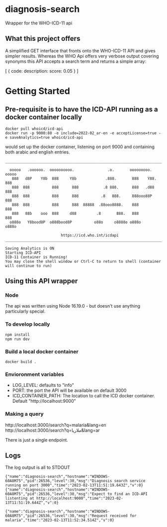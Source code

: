 # diagnosis-search
Wrapper for the WHO-ICD-11 api


## What this project offers

A simplified GET interface that fronts onto the WHO-ICD-11 API and gives simpler results.
Whereas the WHO Api offers very verbose output covering synonyms this API accepts a search term and returns a simple array:

[
  { code:
    description: 
    score: 0.05
  }
]



# Getting Started

## Pre-requisite is to have the ICD-API running as a docker container locally

```
docker pull whoicd/icd-api
docker run -p 9000:80 -e include=2022-02_ar-en -e acceptLicense=true -e saveAnalytics=true whoicd/icd-api
```

would set up the docker container, listening on port 9000 and containing both arabic and english entries.

```
____________________________________________________________________________

  ooooo   .oooooo.  oooooooooo.               .o.       ooooooooo.   ooooo
   888   d8P    Y8b  888     Y8b             .888.       888    Y88.  888
   888  888          888      888           .8 888.      888   .d88   888
   888  888          888      888          .8   888.     888ooo88P    888
   888  888          888      888  88888  .88ooo8888.    888          888
   888   88b    ooo  888     d88         .8       888.   888          888
  o888o   Y8bood8P  o888bood8P          o88o     o8888o o888o        o888o

                         https://icd.who.int/icdapi
____________________________________________________________________________

Saving Analytics is ON
Starting ICD-API
ICD-11 Container is Running!
You may close the shell window or Ctrl-C to return to shell (container will continue to run)
```

## Using this API wrapper

### Node
The api was written using Node 16.19.0 - but doesn't use anything particularly special.

### To develop locally
```
npm install
npm run dev
```

### Build a local docker container
```
docker build .
```

### Envioronment variables
- LOG_LEVEL: defaults to "info"
- PORT: the port the API will be available on default 3000
- ICD_CONTAINER_PATH:  The location to call the ICD docker container. Default "http://localhost:9000"


### Making a query
http://localhost:3000/search?q=malaria&lang=en
http://localhost:3000/search?q=ملاريا&lang=ar

There is just a single endpoint.

## Logs
The log output is all to STDOUT
```
{"name":"diagnosis-search","hostname":"WINDOWS-60A8M75","pid":26536,"level":30,"msg":"Diagnosis search service running on port 3000","time":"2023-02-13T11:51:19.643Z","v":0}
{"name":"diagnosis-search","hostname":"WINDOWS-60A8M75","pid":26536,"level":30,"msg":"Expect to find an ICD-API listenting at http://localhost:9000","time":"2023-02-13T11:51:19.644Z","v":0}

{"name":"diagnosis-search","hostname":"WINDOWS-60A8M75","pid":26536,"level":30,"msg":"Request received for malaria","time":"2023-02-13T11:52:34.514Z","v":0}
```
